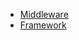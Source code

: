 * [Middleware](note/back_end/middleware/README.md)
* [Framework](note/back_end/framework/README.md)
